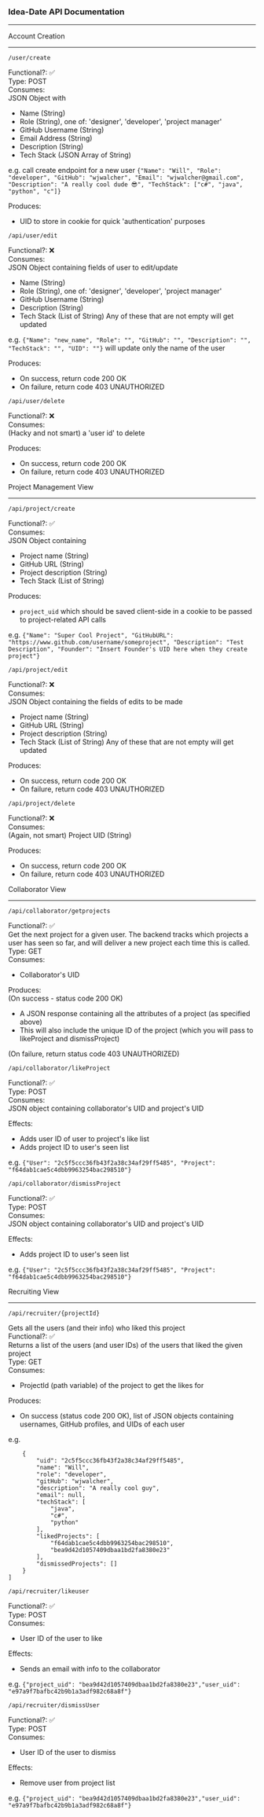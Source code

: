 ### Idea-Date API Documentation 

---


Account Creation 

---

```/user/create```

Functional?: ✅ <br>
Type: POST <br>
Consumes: <br>
JSON Object with 
- Name (String)
- Role (String), one of: 'designer', 'developer', 'project manager'
- GitHub Username (String)
- Email Address (String)
- Description (String)
- Tech Stack (JSON Array of String)

e.g. call create endpoint for a new user
```{"Name": "Will", "Role": "developer", "GitHub": "wjwalcher", "Email": "wjwalcher@gmail.com", "Description": "A really cool dude 😎", "TechStack": ["c#", "java", "python", "c"]}```

Produces: 
- UID to store in cookie for quick 'authentication' purposes

```/api/user/edit```

Functional?: ❌ <br>
Consumes: <br>
JSON Object containing fields of user to edit/update
- Name (String)
- Role (String), one of: 'designer', 'developer', 'project manager'
- GitHub Username (String)
- Description (String)
- Tech Stack (List of String)
Any of these that are not empty will get updated

e.g. ```{"Name": "new_name", "Role": "", "GitHub": "", "Description": "", "TechStack": "", "UID": ""}```
will update only the name of the user 

Produces:
- On success, return code 200 OK 
- On failure, return code 403 UNAUTHORIZED

```/api/user/delete```

Functional?: ❌ <br>
Consumes: <br>
(Hacky and not smart) a 'user id' to delete <br>

Produces:
- On success, return code 200 OK
- On failure, return code 403 UNAUTHORIZED


Project Management View 

---

```/api/project/create```

Functional?: ✅ <br>
Consumes: <br>
JSON Object containing
- Project name (String)
- GitHub URL (String)
- Project description (String)
- Tech Stack (List of String)

Produces:
- ```project_uid``` which should be saved client-side in a cookie to be passed to project-related API calls

e.g. ```{"Name": "Super Cool Project", "GitHubURL": "https://www.github.com/username/someproject", "Description": "Test Description", "Founder": "Insert Founder's UID here when they create project"}```


```/api/project/edit```

Functional?: ❌ <br>
Consumes: <br>
JSON Object containing the fields of edits to be made 
- Project name (String) 
- GitHub URL (String)
- Project description (String)
- Tech Stack (List of String)
Any of these that are not empty will get updated

Produces:
- On success, return code 200 OK
- On failure, return code 403 UNAUTHORIZED


```/api/project/delete```

Functional?: ❌ <br>
Consumes: <br>
(Again, not smart) Project UID (String) <br>

Produces:
- On success, return code 200 OK
- On failure, return code 403 UNAUTHORIZED


Collaborator View 

---

```/api/collaborator/getprojects```

Functional?: ✅ <br>
Get the next project for a given user. The backend tracks which projects a user has seen so far, and will deliver a new project each time this is called. <br>
Type: GET <br>
Consumes: 
- Collaborator's UID 

Produces: <br>
(On success - status code 200 OK) 
- A JSON response containing all the attributes of a project (as specified above)
- This will also include the unique ID of the project (which you will pass to likeProject and dismissProject) 

(On failure, return status code 403 UNAUTHORIZED)


```/api/collaborator/likeProject```

Functional?: ✅ <br>
Type: POST <br>
Consumes: <br>
JSON object containing collaborator's UID and project's UID <br>

Effects: 
- Adds user ID of user to project's like list
- Adds project ID to user's seen list

e.g.
```{"User": "2c5f5ccc36fb43f2a38c34af29ff5485", "Project": "f64dab1cae5c4dbb9963254bac298510"}```

```/api/collaborator/dismissProject```

Functional?: ✅ <br>
Type: POST <br>
Consumes: <br>
JSON object containing collaborator's UID and project's UID <br>

Effects: 
- Adds project ID to user's seen list

e.g. 
```{"User": "2c5f5ccc36fb43f2a38c34af29ff5485", "Project": "f64dab1cae5c4dbb9963254bac298510"}```


Recruiting View

---

```/api/recruiter/{projectId}```

Gets all the users (and their info) who liked this project <br>
Functional?: ✅ <br>
Returns a list of the users (and user IDs) of the users that liked the given project <br>
Type: GET <br>
Consumes: 
- ProjectId (path variable) of the project to get the likes for

Produces: 
- On success (status code 200 OK), list of JSON objects containing usernames, GitHub profiles, and UIDs of each user

e.g. 
```[
    {
        "uid": "2c5f5ccc36fb43f2a38c34af29ff5485",
        "name": "Will",
        "role": "developer",
        "gitHub": "wjwalcher",
        "description": "A really cool guy",
        "email": null,
        "techStack": [
            "java",
            "c#",
            "python"
        ],
        "likedProjects": [
            "f64dab1cae5c4dbb9963254bac298510",
            "bea9d42d1057409dbaa1bd2fa8380e23"
        ],
        "dismissedProjects": []
    }
]
```


```/api/recruiter/likeuser```

Functional?: ✅ <br>
Type: POST <br>
Consumes:
- User ID of the user to like

Effects: 
- Sends an email with info to the collaborator

e.g. ```{"project_uid": "bea9d42d1057409dbaa1bd2fa8380e23","user_uid": "e97a9f7bafbc42b9b1a3adf982c68a8f"}```

```/api/recruiter/dismissUser```

Functional?: ✅ <br>
Type: POST <br>
Consumes:
- User ID of the user to dismiss

Effects: 
- Remove user from project list

e.g. ```{"project_uid": "bea9d42d1057409dbaa1bd2fa8380e23","user_uid": "e97a9f7bafbc42b9b1a3adf982c68a8f"}```

